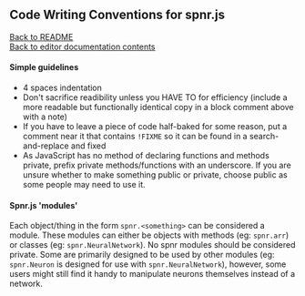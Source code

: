 ## Code Writing Conventions for spnr.js

[Back to README](/README.md)  
[Back to editor documentation contents](MAIN.md)

#### Simple guidelines
- 4 spaces indentation
- Don't sacrifice readibility unless you HAVE TO for efficiency (include a more readable but functionally identical copy in a block comment above with a note)
- If you have to leave a piece of code half-baked for some reason, put a comment near it that contains ```!FIXME``` so it can be found in a search-and-replace and fixed
- As JavaScript has no method of declaring functions and methods private, prefix private methods/functions with an underscore. If you are unsure whether to make something public or private, choose public as some people may need to use it.


#### Spnr.js 'modules'
Each object/thing in the form ```spnr.<something>``` can be considered a module. These modules can either be objects with methods (eg: ```spnr.arr```) or classes (eg: ```spnr.NeuralNetwork```). No spnr modules should be considered private. Some are primarily designed to be used by other modules (eg: ```spnr.Neuron``` is designed for use with ```spnr.NeuralNetwork```), however, some users might still find it handy to manipulate neurons themselves instead of a network.
